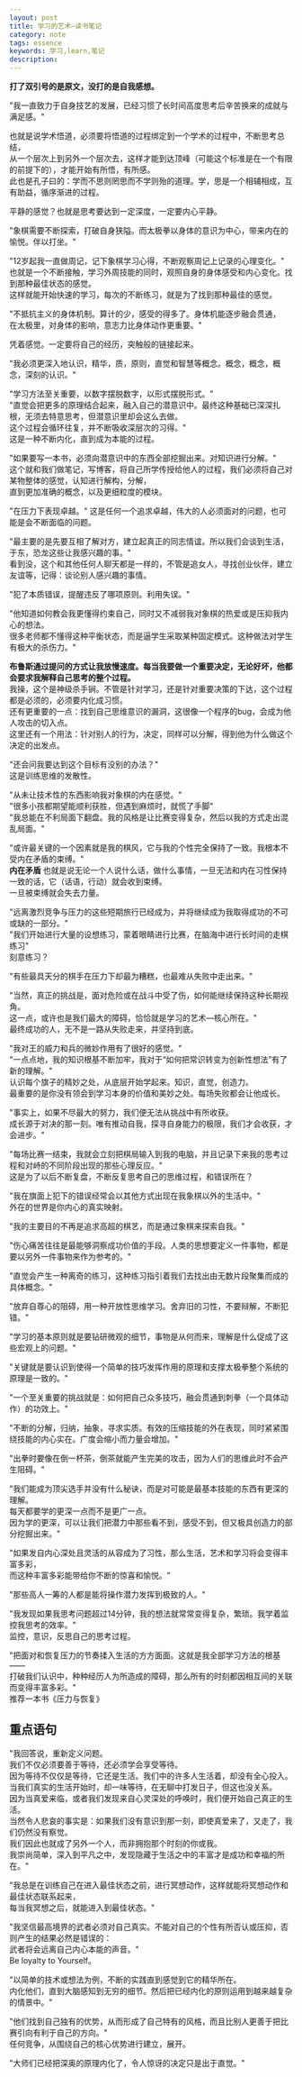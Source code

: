 ```yaml
---
layout: post
title: 学习的艺术—读书笔记
category: note
tags: essence
keywords: 学习,learn,笔记
description: 
---
```



**打了双引号的是原文，没打的是自我感想。**  


"我一直致力于自身技艺的发展，已经习惯了长时间高度思考后辛苦换来的成就与满足感。"  

也就是说学术悟道，必须要将悟道的过程绑定到一个学术的过程中，不断思考总结，  
从一个层次上到另外一个层次去，这样才能到达顶峰（可能这个标准是在一个有限的前提下的），才能开始有所悟，有所感。  
此也是孔子曰的：学而不思则罔思而不学则殆的道理。学，思是一个相辅相成，互有助益，循序渐进的过程。  

平静的感觉？也就是思考要达到一定深度，一定要内心平静。  

"象棋需要不断探索，打破自身狭隘。而太极拳以身体的意识为中心，带来内在的愉悦。伴以打坐。"  

"12岁起我一直做周记，记下象棋学习心得，不断观察周记上记录的心理变化。"  
也就是一个不断接触，学习外周技能的同时，观照自身的身体感受和内心变化。找到那种最佳状态的感觉。  
这样就能开始快速的学习，每次的不断练习，就是为了找到那种最佳的感觉。  

"不抵抗主义的身体机制。算计的少，感受的得多了。身体机能逐步融会贯通，  
在太极里，对身体的影响，意志力比身体动作更重要。"  

凭着感觉。一定要将自己的经历，突触般的链接起来。  

"我必须更深入地认识，精华，质，原则，直觉和智慧等概念。概念，概念，概念，深刻的认识。"  

"学习方法至关重要，以数字摆脱数字，以形式摆脱形式。"  
"直觉会把更多的原理结合起来，融入自己的潜意识中。最终这种基础已深深扎根，无须去特意思考，但潜意识里却会这么去做。  
这个过程会循环往复，并不断吸收深层次的习得。"  
这是一种不断内化，直到成为本能的过程。  

"如果要写一本书，必须向潜意识中的东西全部挖掘出来。对知识进行分解。"  
这个就和我们做笔记，写博客，将自己所学传授给他人的过程，我们必须将自己对某物整体的感觉，认知进行解构，分解，  
直到更加准确的概念，以及更细粒度的模块。  

"在压力下表现卓越。"
这是任何一个追求卓越，伟大的人必须面对的问题，也可能是会不断面临的问题。  

"最主要的是先要互相了解对方，建立起真正的同志情谊。所以我们会谈到生活，于东，恐龙这些让我感兴趣的事。"  
看到没，这个和其他任何人聊天都是一样的，不管是追女人，寻找创业伙伴，建立友谊等，记得：谈论别人感兴趣的事情。  

"犯了本质错误，提醒违反了哪项原则。利用失误。"  

"他知道如何教会我更懂得约束自己，同时又不减弱我对象棋的热爱或是压抑我内心的想法。  
很多老师都不懂得这种平衡状态，而是逼学生采取某种固定模式。这种做法对学生有极大的杀伤力。"  

**布鲁斯通过提问的方式让我放慢速度。每当我要做一个重要决定，无论好坏，他都会要求我解释自己思考的整个过程。**  
我操，这个是神级杀手锏。不管是针对学习，还是针对重要决策的下达，这个过程都是必须的，必须要内化成习惯。  
还有更重要的一点：找到自己思维意识的漏洞，这很像一个程序的bug，会成为他人攻击的切入点。  
这里还有一个用法：针对别人的行为，决定，同样可以分解，得到他为什么做这个决定的出发点。  

"还会问我要达到这个目标有没别的办法？"  
这是训练思维的发散性。  

"从未让技术性的东西影响我对象棋的内在感觉。"  
"很多小孩都期望能顺利获胜，但遇到麻烦时，就慌了手脚"  
"我总能在不利局面下翻盘。我的风格是让比赛变得复杂，然后以我的方式走出混乱局面。"  

"或许最关键的一个因素就是我的棋风，它与我的个性完全保持了一致。我根本不受内在矛盾的束缚。"  
**内在矛盾** 也就是说无论一个人说什么话，做什么事情，一旦无法和内在习性保持一致的话，它（话语，行动）就会收到束缚。  
一旦被束缚就会失去力量。  

"远离激烈竞争与压力的这些短期旅行已经成为，并将继续成为我取得成功的不可或缺的一部分。"  
"我们开始进行大量的设想练习，蒙着眼睛进行比赛，在脑海中进行长时间的走棋练习"  
刻意练习？  

"有些最具天分的棋手在压力下却最为糟糕，也最难从失败中走出来。"  

"当然，真正的挑战是，面对危险或在战斗中受了伤，如何能继续保持这种长期视角。  
这一点，或许也是我们最大的障碍，恰恰就是学习的艺术—核心所在。"  
最终成功的人，无不是一路从失败走来，并坚持到底。  

"我对王的威力和兵的微妙作用有了很好的感觉。"  
"一点点地，我的知识根基不断加牢，我对于“如何把常识转变为创新性想法”有了新的理解。"  
认识每个旗子的精妙之处，从底层开始学起来。知识，直觉，创造力。  
最重要的是你没有领会到学习本身的价值和美妙之处。每场失败都会让他成长。  

"事实上，如果不尽最大的努力，我们便无法从挑战中有所收获。  
成长源于对决的那一刻。唯有推动自我，探寻自身能力的极限，我们才会收获，才会进步。"  

"每场比赛一结束，我就会立刻把棋局输入到我的电脑，并且记录下来我的思考过程和对峙的不同阶段出现的那些心理反应。"  
这是为了以后不断复盘，不断反复思考自己的思维过程，和错误所在？  

"我在旗面上犯下的错误经常会以其他方式出现在我象棋以外的生活中。"  
外在的世界是你内心的真实映射。  

"我的主要目的不再是追求高超的棋艺，而是通过象棋来探索自我。"  

"伤心痛苦往往是最能够洞察成功价值的手段。人类的思想要定义一件事物，都是要以另外一件事物来作为参考的。"  

"直觉会产生一种离奇的练习，这种练习指引着我们去找出由无数片段聚集而成的具体概念。"  

"放弃自尊心的阻碍，用一种开放性思维学习。舍弃旧的习性，不要辩解，不断犯错。"  

"学习的基本原则就是要钻研微观的细节，事物是从何而来，理解是什么促成了这些宏观上的问题。"  

"关键就是要认识到使得一个简单的技巧发挥作用的原理和支撑太极拳整个系统的原理是一致的。"  

"一个至关重要的挑战就是：如何把自己众多技巧，融会贯通到刺拳（一个具体动作）的功效上。"  

"不断的分解，归纳，抽象，寻求实质。有效的压缩技能的外在表现，同时紧紧围绕技能的内心实在。广度会缩小而力量会增加。"  

"出拳时要像在倒一杯茶，倒茶就能产生完美的攻击，因为人们的思维此时不会产生阻碍。"  

"我们能成为顶尖选手并没有什么秘诀，而是对可能是最基本技能的东西有更深的理解。  
每天都要学的更深一点而不是更广一点。  
因为学的更深，可以让我们把潜力中那些看不到，感受不到，但又极具创造力的部分挖掘出来。"  

"如果发自内心深处且灵活的从容成为了习性，那么生活，艺术和学习将会变得丰富多彩，  
而这种丰富多彩能带给你不断的惊喜和愉悦。"  

"那些高人一筹的人都是能将操作潜力发挥到极致的人。"  

"我发现如果我思考问题超过14分钟，我的想法就常常变得复杂，繁琐。我学着监控我思考的效率。"  
监控，意识，反思自己的思考过程。  

"把面对和恢复压力的节奏揉入生活的方方面面。这就是我全部学习方法的根基——  
打破我们认识中，种种经历人为所造成的障碍，那么所有的时刻都因相互间的关联而变得丰富多彩。"  
推荐一本书《压力与恢复》  

## 重点语句<a id="sec-1-1" name="sec-1-1"></a>

"我回答说，重新定义问题。  
我们不仅必须要善于等待，还必须学会享受等待。  
因为等待不仅仅是等待，它还是生活。我们中的许多人生活着，却没有全心投入。  
当我们真实的生活开始时，却一味等待，在无聊中打发日子，但这也没关系。  
因为当真爱来临，或者我们发现来自心灵深处的呼唤时，我们便开始自己真正的生活。  
当然令人悲哀的事实是：如果我们没有意识到那一刻，即使真爱来了，又走了，我们仍然没有察觉。  
我们因此也就成了另外一个人，而非拥抱那个时刻的你或我。  
我崇尚简单，深入到平凡之中，发现隐藏于生活之中的丰富才是成功和幸福的所在。"  

"我总是在训练自己在进入最佳状态之前，进行冥想动作，这样就能将冥想动作和最佳状态联系起来，  
每当我冥想之后，就能进入到最佳状态。"  

"我坚信最高境界的武者必须对自己真实。不能对自己的个性有所否认或压抑，否则产生的结果必然是错误的：  
武者将会远离自己内心本能的声音。"  
Be loyalty to Yourself。  

"以简单的技术或想法为例，不断的实践直到感觉到它的精华所在。  
内化他们，直到大脑感知到无穷的细节。然后把已经内化的原则运用到越来越复杂的情景中。"  

"他们找到自己独有的优势，从而形成了自己特有的风格，而且比别人更善于把比赛引向有利于自己的方向。"  
任何竞争，从围绕自己的核心优势进行建立，展开。  

"大师们已经把深奥的原理内化了，令人惊讶的决定只是出于直觉。"  

